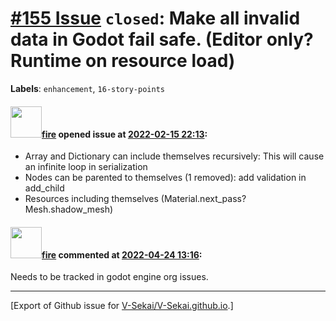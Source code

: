 # [\#155 Issue](https://github.com/V-Sekai/V-Sekai.github.io/issues/155) `closed`: Make all invalid data in Godot fail safe. (Editor only? Runtime on resource load)
**Labels**: `enhancement`, `16-story-points`


#### <img src="https://avatars.githubusercontent.com/u/32321?u=c2e06a3d2b49a467aa907e54aa259516440267cc&v=4" width="50">[fire](https://github.com/fire) opened issue at [2022-02-15 22:13](https://github.com/V-Sekai/V-Sekai.github.io/issues/155):

* Array and Dictionary can include themselves recursively: This will cause an infinite loop in serialization
* Nodes can be parented to themselves (1 removed): add validation in add_child
* Resources including themselves (Material.next_pass? Mesh.shadow_mesh)

#### <img src="https://avatars.githubusercontent.com/u/32321?u=c2e06a3d2b49a467aa907e54aa259516440267cc&v=4" width="50">[fire](https://github.com/fire) commented at [2022-04-24 13:16](https://github.com/V-Sekai/V-Sekai.github.io/issues/155#issuecomment-1107840133):

Needs to be tracked in godot engine org issues.


-------------------------------------------------------------------------------



[Export of Github issue for [V-Sekai/V-Sekai.github.io](https://github.com/V-Sekai/V-Sekai.github.io).]
